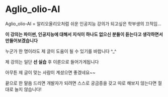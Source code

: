 # Aglio_olio-AI
Aglio_olio-AI = 알리오올리오처럼 쉬운 인공지능 강의가 되고싶은 학부생의 끄적임...

**이 강의는 파이썬, 인공지능에 대해서 지식이 하나도 없으신 분들이 듣는다고 생각하면서 만들어보겠습니다**

누군가 한 명이라도 제 글이 도움이 될 수 있기를 바랍니다 ^_^

제 강의는 일단 **선 실습** 후 이론으로 들어가게됩니다

아무튼 제 글이 맞는 사람이 계셨으면 좋겠네요~~

끝으로 한 말씀 드리면 개발자가 되려면 스스로 궁금증을 갖고 따로 해보지 않는다면 절대로 늘지 않습니다!
